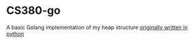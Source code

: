 ﻿# CS380-go
A basic Golang implementation of my heap structure [originally written in python](https://github.com/Ginotuch/cs380-heap-structures)